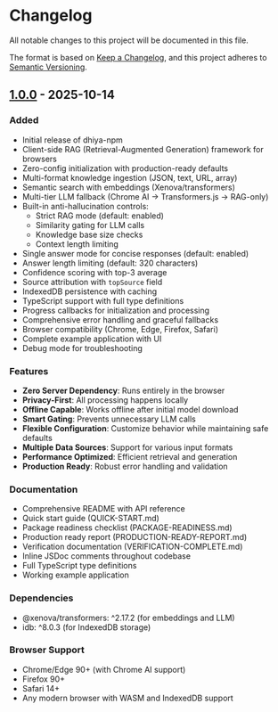 # Changelog

All notable changes to this project will be documented in this file.

The format is based on [Keep a Changelog](https://keepachangelog.com/en/1.0.0/),
and this project adheres to [Semantic Versioning](https://semver.org/spec/v2.0.0.html).

## [1.0.0] - 2025-10-14

### Added
- Initial release of dhiya-npm
- Client-side RAG (Retrieval-Augmented Generation) framework for browsers
- Zero-config initialization with production-ready defaults
- Multi-format knowledge ingestion (JSON, text, URL, array)
- Semantic search with embeddings (Xenova/transformers)
- Multi-tier LLM fallback (Chrome AI → Transformers.js → RAG-only)
- Built-in anti-hallucination controls:
  - Strict RAG mode (default: enabled)
  - Similarity gating for LLM calls
  - Knowledge base size checks
  - Context length limiting
- Single answer mode for concise responses (default: enabled)
- Answer length limiting (default: 320 characters)
- Confidence scoring with top-3 average
- Source attribution with `topSource` field
- IndexedDB persistence with caching
- TypeScript support with full type definitions
- Progress callbacks for initialization and processing
- Comprehensive error handling and graceful fallbacks
- Browser compatibility (Chrome, Edge, Firefox, Safari)
- Complete example application with UI
- Debug mode for troubleshooting

### Features
- **Zero Server Dependency**: Runs entirely in the browser
- **Privacy-First**: All processing happens locally
- **Offline Capable**: Works offline after initial model download
- **Smart Gating**: Prevents unnecessary LLM calls
- **Flexible Configuration**: Customize behavior while maintaining safe defaults
- **Multiple Data Sources**: Support for various input formats
- **Performance Optimized**: Efficient retrieval and generation
- **Production Ready**: Robust error handling and validation

### Documentation
- Comprehensive README with API reference
- Quick start guide (QUICK-START.md)
- Package readiness checklist (PACKAGE-READINESS.md)
- Production ready report (PRODUCTION-READY-REPORT.md)
- Verification documentation (VERIFICATION-COMPLETE.md)
- Inline JSDoc comments throughout codebase
- Full TypeScript type definitions
- Working example application

### Dependencies
- @xenova/transformers: ^2.17.2 (for embeddings and LLM)
- idb: ^8.0.3 (for IndexedDB storage)

### Browser Support
- Chrome/Edge 90+ (with Chrome AI support)
- Firefox 90+
- Safari 14+
- Any modern browser with WASM and IndexedDB support

[1.0.0]: https://github.com/Xwits-Developers/dhiya-npm/releases/tag/v1.0.0
